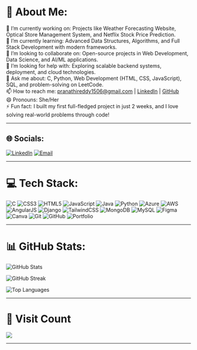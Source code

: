 # 💫 About Me:
🔭 I’m currently working on:  Projects like Weather Forecasting Website, Optical Store Management System, and Netflix Stock Price Prediction.  <br>🌱 I’m currently learning: Advanced Data Structures, Algorithms, and Full Stack Development with modern frameworks.  <br>👯 I’m looking to collaborate on: Open-source projects in Web Development, Data Science, and AI/ML applications.  <br>🤔 I’m looking for help with: Exploring scalable backend systems, deployment, and cloud technologies.  <br>💬 Ask me about: C, Python, Web Development (HTML, CSS, JavaScript), SQL, and problem-solving on LeetCode.  <br>📫 How to reach me: pranathireddy1506@gmail.com | [LinkedIn](https://www.linkedin.com/in/beeram-pranathi-88b373289/) | [GitHub](https://github.com/Beeram-Pranathi)  <br>😄 Pronouns: She/Her  <br>⚡ Fun fact: I built my first full-fledged project in just 2 weeks, and I love solving real-world problems through code!<br>

---

## 🌐 Socials:
[![LinkedIn](https://img.shields.io/badge/LinkedIn-%230077B5.svg?logo=linkedin&logoColor=white)](https://linkedin.com/in/beeram-pranathi-88b373289) 
[![Email](https://img.shields.io/badge/Email-D14836?logo=gmail&logoColor=white)](mailto:pranathireddy1506@gmail.com) 

---

# 💻 Tech Stack:
![C](https://img.shields.io/badge/C-%2300599C.svg?style=for-the-badge&logo=c&logoColor=white) 
![CSS3](https://img.shields.io/badge/CSS3-%231572B6.svg?style=for-the-badge&logo=css3&logoColor=white) 
![HTML5](https://img.shields.io/badge/HTML5-%23E34F26.svg?style=for-the-badge&logo=html5&logoColor=white) 
![JavaScript](https://img.shields.io/badge/JavaScript-%23323330.svg?style=for-the-badge&logo=javascript&logoColor=%23F7DF1E) 
![Java](https://img.shields.io/badge/Java-%23ED8B00.svg?style=for-the-badge&logo=openjdk&logoColor=white) 
![Python](https://img.shields.io/badge/Python-3670A0.svg?style=for-the-badge&logo=python&logoColor=ffdd54) 
![Azure](https://img.shields.io/badge/Azure-%230072C6.svg?style=for-the-badge&logo=microsoftazure&logoColor=white) 
![AWS](https://img.shields.io/badge/AWS-%23FF9900.svg?style=for-the-badge&logo=amazon-aws&logoColor=white) 
![AngularJS](https://img.shields.io/badge/Angular.js-%23E23237.svg?style=for-the-badge&logo=angularjs&logoColor=white) 
![Django](https://img.shields.io/badge/Django-%23092E20.svg?style=for-the-badge&logo=django&logoColor=white) 
![TailwindCSS](https://img.shields.io/badge/TailwindCSS-%2338B2AC.svg?style=for-the-badge&logo=tailwind-css&logoColor=white) 
![MongoDB](https://img.shields.io/badge/MongoDB-%234ea94b.svg?style=for-the-badge&logo=mongodb&logoColor=white) 
![MySQL](https://img.shields.io/badge/MySQL-4479A1.svg?style=for-the-badge&logo=mysql&logoColor=white) 
![Figma](https://img.shields.io/badge/Figma-%23F24E1E.svg?style=for-the-badge&logo=figma&logoColor=white) 
![Canva](https://img.shields.io/badge/Canva-%2300C4CC.svg?style=for-the-badge&logo=Canva&logoColor=white) 
![Git](https://img.shields.io/badge/Git-%23F05033.svg?style=for-the-badge&logo=git&logoColor=white) 
![GitHub](https://img.shields.io/badge/GitHub-%23121011.svg?style=for-the-badge&logo=github&logoColor=white) 
![Portfolio](https://img.shields.io/badge/Portfolio-%23000000.svg?style=for-the-badge&logo=firefox&logoColor=#FF7139)

---

# 📊 GitHub Stats:
![GitHub Stats](https://github-readme-stats.vercel.app/api?username=Beeram-Pranathi&theme=tokyonight&hide_border=false&include_all_commits=false&count_private=false)  

![GitHub Streak](https://streak-stats.demolab.com?user=Beeram-Pranathi&theme=tokyonight&hide_border=false)  

![Top Languages](https://github-readme-stats.vercel.app/api/top-langs/?username=Beeram-Pranathi&theme=tokyonight&hide_border=false&include_all_commits=false&count_private=false&layout=compact)

---

# 👀 Visit Count
![](https://komarev.com/ghpvc/?username=Beeram-Pranathi&label=Profile+Views&color=blue&style=flat-square)

---

<!-- Proudly created with GPRM ( https://gprm.itsvg.in ) -->
